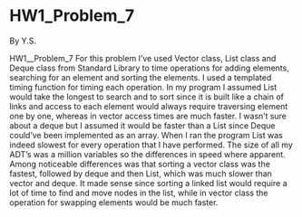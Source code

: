 # HW1_Problem_7
By Y.S.

HW1__Problem_7
For this problem I’ve used Vector class, List class and Deque class from Standard Library to time operations for adding elements, searching for an element and 
sorting the elements. I used a templated timing function for timing each operation.
In my program I assumed List would take the longest to search and to sort since it is built like a chain of links and access to each element
would always require traversing element one by one, whereas in vector access times are much faster. I wasn’t sure about a deque but I 
assumed it would be faster than a List since Deque could’ve been implemented as an array. 
When I ran the program List was indeed slowest for every operation that I have performed. The size of all my ADT’s was a million variables
so the differences in speed where apparent. 
Among noticeable differences was that sorting a vector class was the fastest, followed by deque and then List, which was much slower
than vector and deque. It made sense since sorting a linked list would require a lot of time to find and move nodes in the list, while
in vector class the operation for swapping elements would be much faster.
